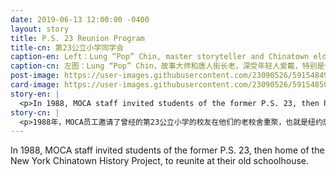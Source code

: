 ```yaml
---
date: 2019-06-13 12:00:00 -0400
layout: story
title: P.S. 23 Reunion Program
title-cn: 第23公立小学同学会
caption-en: Left：Lung “Pop” Chin, master storyteller and Chinatown elder, was beloved by the generations of community youth with whom<br>he worked, especially for organizing sports teams and events. Mr. Chin, shown here having just addressed the room, was key to<br>organizing the 1988 reunion; Right：Two women standing by a table and looking carefully at a group photo on the table.<br>Museum of Chinese in America (MOCA) Institutional Archives
caption-cn: 左图：Lung “Pop” Chin，故事大师和唐人街长老，深受年轻人爱戴，特别是他组织的体育队和运动项目。照片中正在讲话的他是MOCA组织1988年第23公立小学聚会的关键人物；右图：二位女士在聚会中仔细观看桌上的当年班级集体照。美国华人博物馆（MOCA）机构档案
post-image: https://user-images.githubusercontent.com/23090526/59154849-bf67b000-8a49-11e9-9889-a1532e03dd11.jpg
card-image: https://user-images.githubusercontent.com/23090526/59154850-c1317380-8a49-11e9-86d1-bc19ea11500f.jpg
story-en: |
  <p>In 1988, MOCA staff invited students of the former P.S. 23, then home of the New York Chinatown History Project, to reunite at their old schoolhouse. Staff curator Dorothy Rony and staff historian Charlie Chin created an interactive exhibit, <i>What Did You Learn in School Today? P.S. 23 1893-1976</i>, inviting attendees to share stories and help identify pictures of their classmates. While only thirty former students initially RSVP’d, hundreds of middle aged and elderly alumni flocked to the reunion. The racial divide between generations of students – the eldest were Italian, the youngest all Chinese, and those in the middle a mix – reflected the flow of immigrant communities in the city influenced by the repeal of Chinese Exclusion laws and the migration of Italians out of the neighborhood. Their stories of conflict, such as fights between Italian and Chinese teen gangs over Columbus Park, or Chinese and Jewish people being beaten up in “Italian territory” along Mulberry and Canal Streets, shifted with the timing of the Civil Rights Movement. In 2003, MOCA held a second P.S. 23 Reunion, continuing its role as an organization actively engaged in its community and committed to gathering its memories.</p>
story-cn: |
  <p>1988年，MOCA员工邀请了曾经的第23公立小学的校友在他们的老校舍重聚，也就是纽约唐人街历史项目的所在地。策展人Dorothy Rony和MOCA历史学家Charlie Chin策划了一个互动展览，“你今天在学校学了什么？1893至1976年的第23公立小学”，邀请参加聚会的校友分享他们的故事，并帮助辨认他们同学的照片。虽然最初只有30名校友回复，但最终有数百名中老年校友蜂拥而至聚会现场。种族在几代学生之间区分开来——年龄最大的是意大利人，年龄最小的全是中国人，年龄居中的则是两个族裔都有——这反映出了排华法案废除和意大利移民迁出对纽约社区移民结构的影响。他们关于冲突的故事，例如意大利和中国青少年帮派在哥伦布公园的斗殴事件，或者中国人和犹太人在“意大利领土”——茂比利街和坚尼路沿线被殴打，都随着民权运动的展开而发生了变化。2003年，MOCA举办了第二次第23公立小学同学会，继续履行其积组织社区活动并收集社区记忆的职责。</p>
---
```

In 1988, MOCA staff invited students of the former P.S. 23, then home of the New York Chinatown History Project, to reunite at their old schoolhouse.
